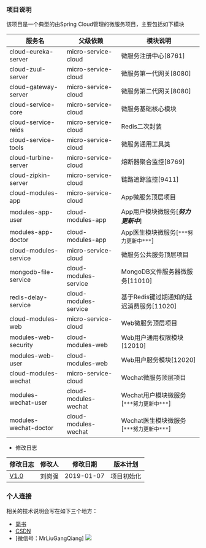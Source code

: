 ### 项目说明
该项目是一个典型的由Spring Cloud管理的微服务项目，主要包括如下模块

|服务名 | 父级依赖 | 模块说明|
|----|----|----|
|cloud-eureka-server|micro-service-cloud|微服务注册中心[8761]|
|cloud-zuul-server|micro-service-cloud|微服务第一代网关[8080]|
|cloud-gateway-server|micro-service-cloud|微服务第二代网关[8080]|
|cloud-service-core|micro-service-cloud|微服务基础核心模块|
|cloud-service-reids|micro-service-cloud|Redis二次封装|
|cloud-service-tools|micro-service-cloud|微服务通用工具类|
|cloud-turbine-server|micro-service-cloud|熔断器聚合监控[8769]|
|cloud-zipkin-server|micro-service-cloud|链路追踪监控[9411]|
|cloud-modules-app|micro-service-cloud|App微服务顶层项目|
|modules-app-user|cloud-modules-app|App用户模块微服务[***努力更新中***]|
|modules-app-doctor|cloud-modules-app|App医生模块微服务[`***努力更新中***`]| 
|cloud-modules-service|micro-service-cloud|微服务公共服务顶层项目|
|mongodb-file-service|cloud-modules-service|MongoDB文件服务器微服务[11010]|
|redis-delay-service|cloud-modules-service|基于Redis键过期通知的延迟消费服务[11020]|
|cloud-modules-web|micro-service-cloud|Web微服务顶层项目|
|modules-web-security|cloud-modules-web|Web用户通用权限模块[12010]|
|modules-web-user|cloud-modules-web|Web用户服务模块[12020]|
|cloud-modules-wechat|micro-service-cloud|Wechat微服务顶层项目|
|modules-wechat-user|cloud-modules-wechat|Wechat用户模块微服务[`***努力更新中***`]| 
|modules-wechat-doctor|cloud-modules-wechat|Wechat医生模块微服务[`***努力更新中***`]|

* 修改日志

|修改日志 | 修改人 | 修改日期|版本计划|
|----|----|----|---|
|[V1.0](https://github.com/MrLiuGangQiang/micro-service-cloud/blob/master/README.md)|刘岗强|2019-01-07 |项目初始化|

### 个人连接
相关的技术说明会写在如下三个地方：
* [简书](https://www.jianshu.com/u/3642563a4185)
* [CSDN](https://blog.csdn.net/u010175879)
* [微信号：MrLiuGangQiang]
![](http://ovheeg7ro.bkt.clouddn.com/aLiangcode.jpg)
